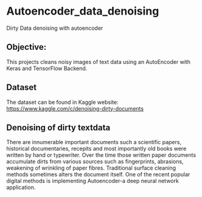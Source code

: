 # Autoencoder_data_denoising
Dirty Data denoising with autoencoder


## Objective: 
This projects cleans noisy images of text data using an AutoEncoder with Keras and TensorFlow Backend.

## Dataset 
The dataset can be found in Kaggle website: https://www.kaggle.com/c/denoising-dirty-documents


## Denoising of dirty textdata


There are innumerable important documents such a scientific papers, historical documentaries, recepits and most importantly old books were written by hand or typewriter. Over the time those written paper documents accumulate dirts from various sources such as fingerprints, abrasions, weakening of wrinkling of paper fibres. Traditional surface cleaning methods sometimes alters the document itself. One of the recent popular digital methods is implementing Autoencoder-a deep neural network application.





